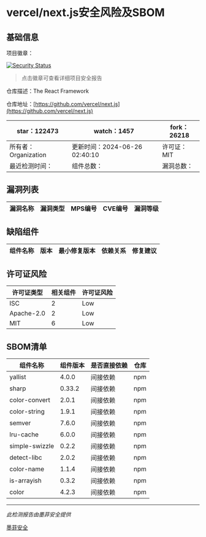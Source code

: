 # vercel/next.js安全风险及SBOM

## 基础信息

项目徽章：

[![Security Status](https://www.murphysec.com/platform3/v31/badge/1805685763309613056.svg)](https://www.murphysec.com/console/report/1692243063919632384/1805685763309613056)

> 点击徽章可查看详细项目安全报告

仓库描述：The React Framework

仓库地址：[https://github.com/vercel/next.js](https://github.com/vercel/next.js)

| star：122473 | watch：1457 | fork：26218 |
| ----------- | -------------- | ------------ |
| 所有者：Organization | 更新时间：2024-06-26 02:40:10 | 许可证：MIT |
| 最近检测时间： | 组件总数： | 漏洞总数： |




## 漏洞列表

| 漏洞名称 | 漏洞类型 | MPS编号 | CVE编号 | 漏洞等级 |
| ------- | ------ | ------- | ------ | ----- |





## 缺陷组件

| 组件名称 | 版本 | 最小修复版本 | 依赖关系 | 修复建议 |
| -------- | ---- | ------------ | -------- | -------- |





## 许可证风险

| 许可证类型 | 相关组件 | 许可证风险 |
| ---------- | -------- | ---------- |
|ISC|2|Low|
|Apache-2.0|2|Low|
|MIT|6|Low|




## SBOM清单

| 组件名称 | 组件版本 | 是否直接依赖 | 仓库 |
| -------- | -------- | ------------ | ---- |
|yallist|4.0.0|间接依赖|npm|
|sharp|0.33.2|间接依赖|npm|
|color-convert|2.0.1|间接依赖|npm|
|color-string|1.9.1|间接依赖|npm|
|semver|7.6.0|间接依赖|npm|
|lru-cache|6.0.0|间接依赖|npm|
|simple-swizzle|0.2.2|间接依赖|npm|
|detect-libc|2.0.2|间接依赖|npm|
|color-name|1.1.4|间接依赖|npm|
|is-arrayish|0.3.2|间接依赖|npm|
|color|4.2.3|间接依赖|npm|


------

*此检测报告由墨菲安全提供*

[墨菲安全](www.murphysec.com)